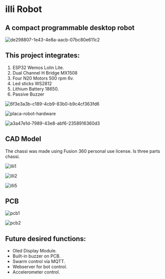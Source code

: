 # illi Robot
## A compact programmable desktop robot



![de298807-1e43-4e8a-aacb-07bc80e611c2](https://github.com/cassio-hsp/illi/assets/38111232/090c6254-bc91-4203-a508-53a9e3d16fce)

## This project integrates:
1. ESP32 Wemos Lolin Lite.
2. Dual Channel H Bridge MX1508
3. Four N20 Motors 500 rpm 6v.
4. Led sticks WS2812
5. Lithium Battery 18650.
6. Passive Buzzer
   
![6f3e3a3b-c189-4cb9-83b0-b9c4cf363fd6](https://github.com/cassio-hsp/illi/assets/38111232/cbf5bf29-8d07-43f5-afe0-7cc14c51d8fd)

![placa-robot-hardware](https://github.com/cassio-hsp/illi/assets/38111232/f6828ff2-bc59-4728-9dbe-7cb4128ab167)

![a3a47e1d-7989-43e8-abf6-2358916360d3](https://github.com/cassio-hsp/illi/assets/38111232/eef55e7b-a418-430e-a1df-289ae02f7f91)


## CAD Model

The chassi was made using Fusion 360 personal use license. Is three parts chassi.

![illi1](https://github.com/cassio-hsp/illi/assets/38111232/5053c246-3471-4713-8c31-4568582c4fe7)

![illi2](https://github.com/cassio-hsp/illi/assets/38111232/e4728122-28b5-4338-8a2f-261ca5ca3b1c)

![illi5](https://github.com/cassio-hsp/illi/assets/38111232/6806101b-dc4d-4170-993b-9ceb8d595e39)

## PCB 

![pcb1](https://github.com/cassio-hsp/illi/assets/38111232/cfed7cd2-0a91-4312-80ac-3d9e600516b6)

![pcb2](https://github.com/cassio-hsp/illi/assets/38111232/d94e6cde-4d31-4301-bdf8-64d7e4911e64)



## Future desired functions:
* Oled Display Module.
* Built-in buzzer on PCB.
* Swarm control via MQTT.
* Webserver for bot control.
* Accelerometer control.
